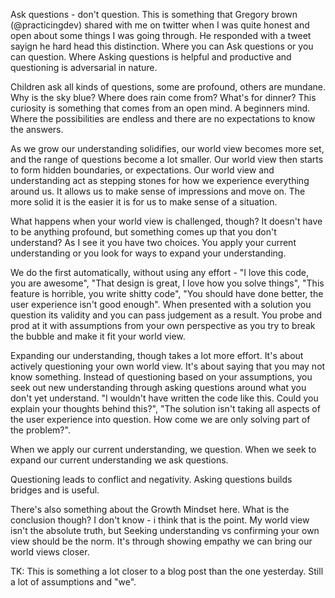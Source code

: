 Ask questions - don't question.
This is something that Gregory brown (@practicingdev) shared with me on twitter when I was quite honest and open about some things I was going through. He responded with a tweet sayign he hard head this distinction. Where you can Ask questions or you can question. Where Asking questions is helpful and productive and questioning is adversarial in nature.


Children ask all kinds of questions, some are profound, others are mundane. Why is the sky blue? Where does rain come from? What's for dinner? 
This curiosity is something that comes from an open mind. A beginners mind. Where the possibilities are endless and there are no expectations to know the answers. 

As we grow our understanding solidifies, our world view becomes more set, and the range of questions become a lot smaller. Our world view then starts to form hidden boundaries, or expectations. Our world view and understanding act as stepping stones for how we experience everything around us. It allows us to make sense of impressions and move on. The more solid it is the easier it is for us to make sense of a situation.

What happens when your world view is challenged, though? It doesn't have to be anything profound, but something comes up that you don't understand? As I see it you have two choices. You apply your current understanding or you look for ways to expand your understanding.

We do the first automatically, without using any effort - "I love this code, you are awesome", "That design is great, I love how you solve things", "This feature is horrible, you write shitty code", "You should have done better, the user experience isn't good enough". When presented with a solution you question its validity and you can pass judgement as a result. You probe and prod at it with assumptions from your own perspective as you try to break the bubble and make it fit your world view. 

Expanding our understanding, though takes a lot more effort. It's about actively questioning your own world view. It's about saying that you may not know something. Instead of questioning based on your assumptions, you seek out new understanding through asking questions around what you don't yet understand. "I wouldn't have written the code like this. Could you explain your thoughts behind this?", "The solution isn't taking all aspects of the user experience into question. How come we are only solving part of the problem?". 

When we apply our current understanding, we question.
When we seek to expand our current understanding we ask questions.

Questioning leads to conflict and negativity.
Asking questions builds bridges and is useful.

There's also something about the Growth Mindset here. What is the conclusion though? I don't know - i think that is the point. My world view isn't the absolute truth, but Seeking understanding vs confirming your own view should be the norm. It's through showing empathy we can bring our world views closer.

TK: This is something a lot closer to a blog post than the one yesterday. Still a lot of assumptions and "we".

